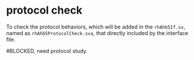 # protocol check
To check the protocol behaviors, which will be added in the `rhAhb5If.sv`, named as `rhAhb5ProtocolCheck.sva`, that directly included by the interface file.

#BLOCKED, need protocol study.
